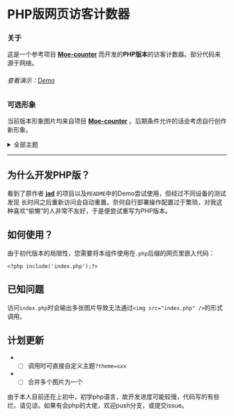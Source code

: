 # PHP版网页访客计数器

### 关于

这是一个参考项目 **[Moe-counter](https://github.com/journey-ad/Moe-counter)** 而开发的**PHP版本**的访客计数器。部分代码来源于网络。

###### 查看演示：[Demo](http://count.kjchmc.cn/)

### 可选形象

当前版本形象图片均来自项目 **[Moe-counter](https://github.com/journey-ad/Moe-counter)** 。后期条件允许的话会考虑自行创作新形象。

<details>

<summary>全部主题</summary>

---
  
#### asoul

![asoul.png](https://cdn.jsdelivr.net/gh/1834423612/Moe-counter-PHP@master/screenshots/asoul.png)

#### gelbooru

![gelbooru.png](https://cdn.jsdelivr.net/gh/1834423612/Moe-counter-PHP@master/screenshots/gelbooru.png)

#### moebooru

![moebooru.png](https://cdn.jsdelivr.net/gh/1834423612/Moe-counter-PHP@master/screenshots/moebooru.png)

#### rule34

![rule34.png](https://cdn.jsdelivr.net/gh/1834423612/Moe-counter-PHP@master/screenshots/rule34.png)

#### gelbooru-h

请自行前往`\theme\gelbooru-h`查看

#### moebooru-h

请自行前往`\theme\moebooru-h`查看

</details>

---



## 为什么开发PHP版？

看到了原作者 **[jad](https://github.com/journey-ad/)** 的项目以及`README`中的Demo尝试使用，但经过不同设备的测试发现 长时间之后重新访问会自动重置。奈何自行部署操作配置过于繁琐，对我这种喜欢“偷懒”的人非常不友好，于是便尝试重写为PHP版本。

## 如何使用？

由于初代版本的局限性，您需要将本组件使用在`.php`后缀的网页里嵌入代码：

```
<?php include('index.php');?>
```

## 已知问题

访问`index.php`时会输出多张图片导致无法通过`<img src="index.php" />`的形式调用。

## 计划更新

* - [ ] 调用时可直接自定义主题`?theme=xxx`
* - [ ] 合并多个图片为一个

由于本人目前还在上初中，初学php语言，故开发进度可能较慢，代码写的有些烂，请见谅。如果有会php的大佬，欢迎push分支，或提交issue。
